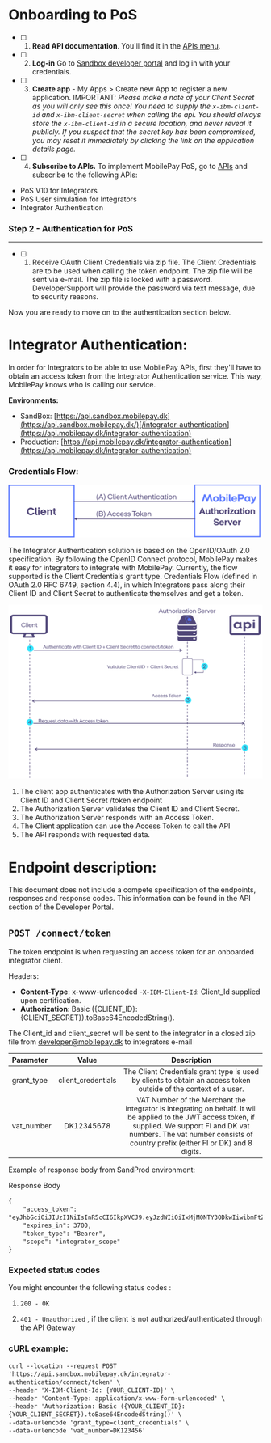# **Onboarding to PoS**

 - [ ] 1. **Read API documentation**. You'll find it in the  [APIs menu](https://developer.mobilepay.dk/product).  

 - [ ] 2.  **Log-in** Go to  [Sandbox developer portal](https://sandbox-developer.mobilepay.dk/ ) and log in with your credentials.

 - [ ] 3.  **Create app** - My Apps > Create new App to register a new application. IMPORTANT: _Please make a note of your Client Secret as you will only see this once! You need to supply the `x-ibm-client-id` and `x-ibm-client-secret` when calling the api. You should always store the `x-ibm-client-id` in a secure location, and never reveal it publicly. If you suspect that the secret key has been compromised, you may reset it immediately by clicking the link on the application details page._

 - [ ] 4.  **Subscribe to APIs.**  To implement MobilePay PoS, go to  [APIs](https://sandbox-developer.mobilepay.dk/product)  and subscribe to the following APIs:
-  PoS V10 for Integrators  
-  PoS User simulation for Integrators
-  Integrator Authentication 

### Step 2 - Authentication for PoS

----------
 
 - [ ] 1. Receive OAuth Client Credentials via zip file. The Client Credentials are to be used when calling the token endpoint. The zip file will be sent via e-mail. The zip file is locked with a password. DeveloperSupport will provide the password via text message, due to security reasons.
 
Now you are ready to move on to the authentication section below.  

# **Integrator Authentication:**

In order for Integrators to be able to use MobilePay APIs, first they'll have to obtain an access token from the Integrator Authentication service. This way, MobilePay knows who is calling our service. 

  **Environments:**

 - SandBox: [https://api.sandbox.mobilepay.dk](https://api.sandbox.mobilepay.dk/)[/integrator-authentication](https://api.mobilepay.dk/integrator-authentication)
 - Production: [https://api.mobilepay.dk/integrator-authentication](https://api.mobilepay.dk/integrator-authentication)

### **Credentials Flow:**

[![](assets/images/clientcredentials.png)](assets/images/clientcredentials.png)

The Integrator Authentication solution is based on the OpenID/OAuth 2.0 specification. By following the OpenID Connect protocol, MobilePay makes it easy for integrators to integrate with MobilePay. Currently, the  flow supported is the Client Credentials grant type. Credentials Flow (defined in OAuth 2.0 RFC 6749, section 4.4), in which Integrators pass along their Client ID and Client Secret to authenticate themselves and get a token.

[![](assets/images/clientcredentialsdiagram.png)](assets/images/clientcredentialsdiagram.png)

 1. The client app authenticates with the Authorization Server using its Client ID and Client Secret /token endpoint
 2. The Authorization Server validates the Client ID and Client Secret.
 3. The Authorization Server responds with an Access Token.
 4. The Client application can use the Access Token to call the API
 5. The API responds with requested data.


# **Endpoint description:**

This document does not include a compete specification of the endpoints, responses and response codes. This information can be found in the API section of the Developer Portal.

## `POST /connect/token`

The token endpoint is when requesting an access token for an onboarded integrator client.

Headers:

 - **Content-Type**: x-www-urlencoded
 -`X-IBM-Client-Id`: Client_Id supplied upon certification.
 - **Authorization**: Basic ({CLIENT_ID}:{CLIENT_SECRET}).toBase64EncodedString().

The Client_id and client_secret will be sent to the integrator in a closed zip file from developer@mobilepay.dk to integrators e-mail 

 
| Parameter | Value  | Description  |
| :---         |     :---:      |          :---:  |
| grant_type    | client_credentials     | The Client Credentials grant type is used by clients to obtain an access token outside of the context of a user.     |
| vat_number     | DK12345678       | VAT Number of the Merchant the integrator is integrating on behalf. It will be applied to the JWT access token, if supplied. We support FI and DK vat numbers. The vat number consists of country prefix (either FI or DK) and 8 digits.      |

Example of response body from SandProd environment:

Response Body

```
{
    "access_token": "eyJhbGciOiJIUzI1NiIsInR5cCI6IkpXVCJ9.eyJzdWIiOiIxMjM0NTY3ODkwIiwibmFtZSI6IkpvaG4gRG9lIiwiaWF0IjoxNTE2MjM5MDIyfQ.SflKxwRJSMeKKF2QT4fwpMeJf36POk6yJV_adQssw5c",
    "expires_in": 3700,
    "token_type": "Bearer",
    "scope": "integrator_scope"
}
```

### Expected status codes

You might encounter the following status codes :

1. `200 - OK`  
 

2. `401 - Unauthorized` , if the client is not authorized/authenticated through the API Gateway


### cURL example:

```
curl --location --request POST 'https://api.sandbox.mobilepay.dk/integrator-authentication/connect/token' \
--header 'X-IBM-Client-Id: {YOUR_CLIENT-ID}' \
--header 'Content-Type: application/x-www-form-urlencoded' \
--header 'Authorization: Basic ({YOUR_CLIENT_ID}:{YOUR_CLIENT_SECRET}).toBase64EncodedString()' \
--data-urlencode 'grant_type=client_credentials' \
--data-urlencode 'vat_number=DK123456'
```
